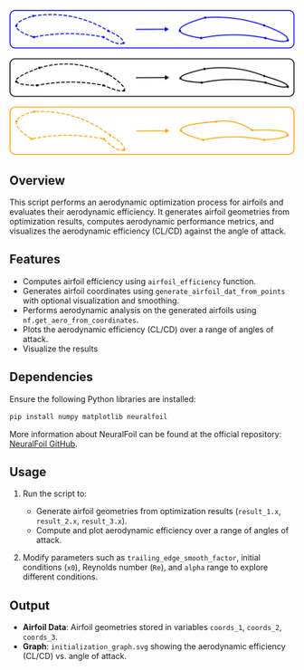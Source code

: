 <p align="center">
    <img src="./media/github_image.png" width="600" />
</p>

## Overview
This script performs an aerodynamic optimization process for airfoils and evaluates their aerodynamic efficiency. It generates airfoil geometries from optimization results, computes aerodynamic performance metrics, and visualizes the aerodynamic efficiency (CL/CD) against the angle of attack.

## Features
- Computes airfoil efficiency using `airfoil_efficiency` function.
- Generates airfoil coordinates using `generate_airfoil_dat_from_points` with optional visualization and smoothing.
- Performs aerodynamic analysis on the generated airfoils using `nf.get_aero_from_coordinates`.
- Plots the aerodynamic efficiency (CL/CD) over a range of angles of attack.
- Visualize the results

## Dependencies
Ensure the following Python libraries are installed:
```bash
pip install numpy matplotlib neuralfoil
```
More information about NeuralFoil can be found at the official repository: [NeuralFoil GitHub](https://github.com/peterdsharpe/NeuralFoil).

## Usage
1. Run the script to:
   - Generate airfoil geometries from optimization results (`result_1.x`, `result_2.x`, `result_3.x`).
   - Compute and plot aerodynamic efficiency over a range of angles of attack.

2. Modify parameters such as `trailing_edge_smooth_factor`, initial conditions (`x0`), Reynolds number (`Re`), and `alpha` range to explore different conditions.

## Output
- **Airfoil Data**: Airfoil geometries stored in variables `coords_1`, `coords_2`, `coords_3`.
- **Graph**: `initialization_graph.svg` showing the aerodynamic efficiency (CL/CD) vs. angle of attack.